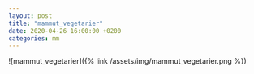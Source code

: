 ```yaml
---
layout: post
title: "mammut_vegetarier"
date: 2020-04-26 16:00:00 +0200
categories: mm
---
```

![mammut_vegetarier]({% link /assets/img/mammut_vegetarier.png %})

